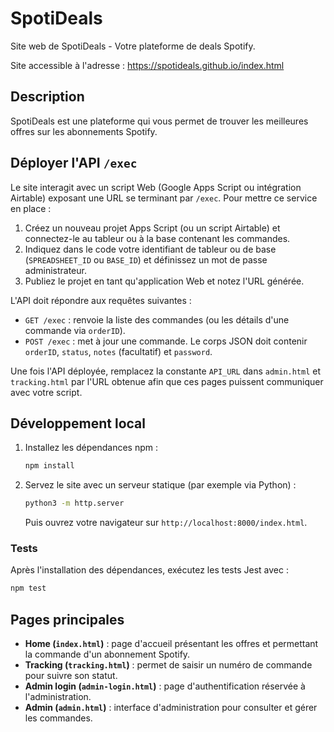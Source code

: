 # SpotiDeals

Site web de SpotiDeals - Votre plateforme de deals Spotify.

Site accessible à l'adresse : https://spotideals.github.io/index.html

## Description
SpotiDeals est une plateforme qui vous permet de trouver les meilleures offres sur les abonnements Spotify.

## Déployer l'API `/exec`

Le site interagit avec un script Web (Google Apps Script ou intégration Airtable) exposant une URL se terminant par `/exec`. Pour mettre ce service en place :

1. Créez un nouveau projet Apps Script (ou un script Airtable) et connectez-le au tableur ou à la base contenant les commandes.
2. Indiquez dans le code votre identifiant de tableur ou de base (`SPREADSHEET_ID` ou `BASE_ID`) et définissez un mot de passe administrateur.
3. Publiez le projet en tant qu'application Web et notez l'URL générée.

L'API doit répondre aux requêtes suivantes :

- `GET /exec`&nbsp;: renvoie la liste des commandes (ou les détails d'une commande via `orderID`).
- `POST /exec`&nbsp;: met à jour une commande. Le corps JSON doit contenir `orderID`, `status`, `notes` (facultatif) et `password`.

Une fois l'API déployée, remplacez la constante `API_URL` dans `admin.html` et `tracking.html` par l'URL obtenue afin que ces pages puissent communiquer avec votre script.

## Développement local

1. Installez les dépendances npm :
   ```bash
   npm install
   ```
2. Servez le site avec un serveur statique (par exemple via Python) :
   ```bash
   python3 -m http.server
   ```
   Puis ouvrez votre navigateur sur `http://localhost:8000/index.html`.

### Tests

Après l'installation des dépendances, exécutez les tests Jest avec :
```bash
npm test
```

## Pages principales

- **Home (`index.html`)** : page d'accueil présentant les offres et permettant la commande d'un abonnement Spotify.
- **Tracking (`tracking.html`)** : permet de saisir un numéro de commande pour suivre son statut.
- **Admin login (`admin-login.html`)** : page d'authentification réservée à l'administration.
- **Admin (`admin.html`)** : interface d'administration pour consulter et gérer les commandes.
